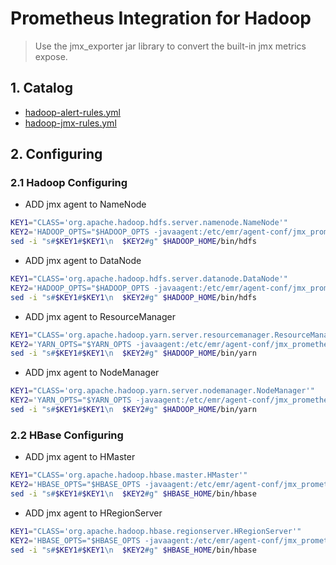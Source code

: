 # Prometheus Integration for Hadoop

> Use the jmx_exporter jar library to convert the built-in jmx metrics expose.

## 1. Catalog

- [hadoop-alert-rules.yml](hadoop-alert-rules.yml)
- [hadoop-jmx-rules.yml](hadoop-jmx-rules.yml)

## 2. Configuring

### 2.1 Hadoop Configuring

- ADD jmx agent to NameNode

```bash
KEY1="CLASS='org.apache.hadoop.hdfs.server.namenode.NameNode'"
KEY2='HADOOP_OPTS="$HADOOP_OPTS -javaagent:/etc/emr/agent-conf/jmx_prometheus_javaagent-0.16.1.jar=18020:/etc/emr/agent-conf/hadoop-jmx-rules.yml"'
sed -i "s#$KEY1#$KEY1\n  $KEY2#g" $HADOOP_HOME/bin/hdfs
```

- ADD jmx agent to DataNode

```bash
KEY1="CLASS='org.apache.hadoop.hdfs.server.datanode.DataNode'"
KEY2='HADOOP_OPTS="$HADOOP_OPTS -javaagent:/etc/emr/agent-conf/jmx_prometheus_javaagent-0.16.1.jar=18021:/etc/emr/agent-conf/hadoop-jmx-rules.yml"'
sed -i "s#$KEY1#$KEY1\n  $KEY2#g" $HADOOP_HOME/bin/hdfs
```

- ADD jmx agent to ResourceManager

```bash
KEY1="CLASS='org.apache.hadoop.yarn.server.resourcemanager.ResourceManager'"
KEY2='YARN_OPTS="$YARN_OPTS -javaagent:/etc/emr/agent-conf/jmx_prometheus_javaagent-0.16.1.jar=18032:/etc/emr/agent-conf/hadoop-jmx-rules.yml"'
sed -i "s#$KEY1#$KEY1\n  $KEY2#g" $HADOOP_HOME/bin/yarn
```

- ADD jmx agent to NodeManager

```bash
KEY1="CLASS='org.apache.hadoop.yarn.server.nodemanager.NodeManager'"
KEY2='YARN_OPTS="$YARN_OPTS -javaagent:/etc/emr/agent-conf/jmx_prometheus_javaagent-0.16.1.jar=18033:/etc/emr/agent-conf/hadoop-jmx-rules.yml"'
sed -i "s#$KEY1#$KEY1\n  $KEY2#g" $HADOOP_HOME/bin/yarn
```

### 2.2 HBase Configuring

- ADD jmx agent to HMaster

```bash
KEY1="CLASS='org.apache.hadoop.hbase.master.HMaster'"
KEY2='HBASE_OPTS="$HBASE_OPTS -javaagent:/etc/emr/agent-conf/jmx_prometheus_javaagent-0.16.1.jar=10160:/etc/emr/agent-conf/hadoop-jmx-rules.yml"'
sed -i "s#$KEY1#$KEY1\n  $KEY2#g" $HBASE_HOME/bin/hbase
```

- ADD jmx agent to HRegionServer

```bash
KEY1="CLASS='org.apache.hadoop.hbase.regionserver.HRegionServer'"
KEY2='HBASE_OPTS="$HBASE_OPTS -javaagent:/etc/emr/agent-conf/jmx_prometheus_javaagent-0.16.1.jar=10161:/etc/emr/agent-conf/hadoop-jmx-rules.yml"'
sed -i "s#$KEY1#$KEY1\n  $KEY2#g" $HBASE_HOME/bin/hbase
```
